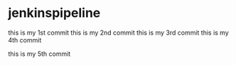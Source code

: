 # jenkinspipeline
this is my 1st commit
this is my 2nd commit
this is my 3rd commit
this is my 4th commit

this is my 5th commit
